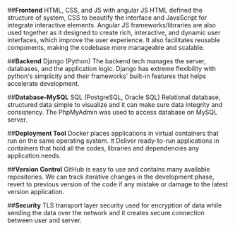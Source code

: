 ##**Frontend**
HTML, CSS, and JS with angular JS
HTML defined the structure of system, CSS to beautify the interface and JavaScript for integrate interactive elements. Angular JS frameworks/libraries are also used together as it designed to create rich, interactive, and dynamic user interfaces, which improve the user experience. It also facilitates reusable components, making the codebase more manageable and scalable.

##**Backend**
Django (Python)
The backend tech manages the server, databases, and the application logic. Django has extreme flexibility with python's simplicity and their frameworks' built-in features that helps accelerate development.

##**Database-MySQL**
SQL (PostgreSQL, Oracle SQL)
Relational database, structured data simple to visualize and it can make sure data integrity and consistency. The PhpMyAdmin was used to access database on MySQL server.

##**Deployment Tool**
Docker places applications in virtual containers that run on the same operating system. It Deliver ready-to-run applications in containers that hold all the codes, libraries and dependencies any application needs.

##**Version Control**
GitHub is easy to use and contains many available repositories. We can track iterative changes in the development phase, revert to previous version of the code if any mistake or damage to the latest version application.

##**Security**
TLS transport layer security used for encryption of data while sending the data over the network and it creates secure connection between user and server.


